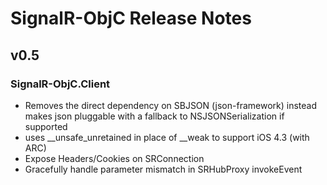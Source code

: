 # SignalR-ObjC Release Notes

## v0.5

### SignalR-ObjC.Client

* Removes the direct dependency on SBJSON (json-framework) instead makes json pluggable with a fallback to NSJSONSerialization if supported
* uses __unsafe_unretained in place of __weak to support iOS 4.3 (with ARC)
* Expose Headers/Cookies on SRConnection
* Gracefully handle parameter mismatch in SRHubProxy invokeEvent